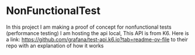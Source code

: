 # NonFunctionalTest

In this project I am making a proof of concept for nonfunctional tests (performance testing)
I am hosting the api local, This API is from K6. Here is a link: https://github.com/grafana/test-api.k6.io?tab=readme-ov-file to their repo with an explanation of how it works
